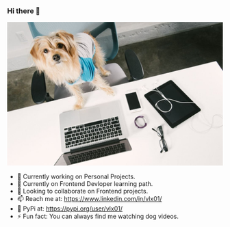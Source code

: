 
### Hi there 👋
<img src = 'https://github.com/vlx01/vlx01/blob/master/Tech-Geek-Dad.jpg'>



- 🔭 Currently working on Personal Projects.
- 🌱 Currently on Frontend Devloper learning path.
- 👯 Looking to collaborate on Frontend projects.
- 📫 Reach me at: https://www.linkedin.com/in/vlx01/
- 🐍 PyPi at: https://pypi.org/user/vlx01/
- ⚡ Fun fact: You can always find me watching dog videos.
